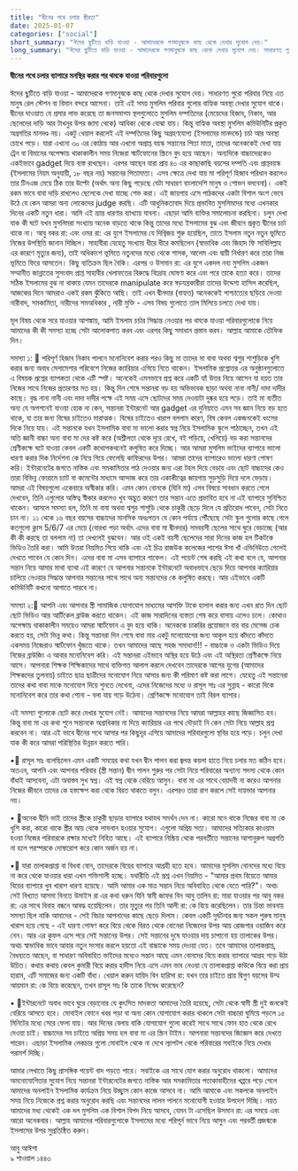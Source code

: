 ```yaml
---
title: "দ্বীনের পথে চলার স্থীরতা"
date: 2025-01-07
categories: ["social"]
short_summary: "ঈদের ছুটিতে বাড়ি যাওয়া - আমাদেরকে গণমানুষকে কাছ থেকে দেখার সুযোগ দেয়।"
long_summary: "ঈদের ছুটিতে বাড়ি যাওয়া - আমাদেরকে গণমানুষকে কাছ থেকে দেখার সুযোগ দেয়। সাধারণত পুরো পরিবার নিয়ে এত মানুষ রেল স্টেশন বা বিমান বন্দরে আসেনা। তাই এই সময় মুসলিম পরিবার গুলোর বাহ্যিক অবস্থা দেখার সুযোগ থাকে।"
---
```


**দ্বীনের পথে চলার ব্যাপারে মনস্থির করার পর থমকে যাওয়া পরিবারগুলো**

ঈদের ছুটিতে বাড়ি যাওয়া - আমাদেরকে গণমানুষকে কাছ থেকে দেখার সুযোগ দেয়। সাধারণত পুরো পরিবার নিয়ে এত মানুষ রেল স্টেশন বা বিমান বন্দরে আসেনা। তাই এই সময় মুসলিম পরিবার গুলোর বাহ্যিক অবস্থা দেখার সুযোগ থাকে। দ্বীনের দাওয়াত যে প্রসার লাভ করেছে তা জনসমাগম স্থলগুলোতে মুসলিম দম্পতিদের (মেয়েদের হিজাব, নিকাব, আর ছেলেদের দাড়ি আর  টাখনুর উপর জামা থেকে) আধিক্য থেকে বোঝা যায়। কিন্তু বাহ্যিক অবস্থা মুসলিম কমিউনিটির প্রকৃত অগ্রগতির মানদণ্ড নয়। একটু খেয়াল করলেই এই দম্পতিদের কিছু অগ্রহণযোগ্য (ইসলামের মানদন্ডে) চর্চা আর অবস্থা চোখে পড়ে। যারা এখনো ৩০ এর কোঠায় আর এখনো অপ্রাপ্ত বয়স্ক সন্তানের পিতা মাতা, তাদের অনেককেই দেখা যায় ট্রেন বা বিমানের অপেক্ষায় থাকাকালীন সময় নিজেরা স্মার্টফোনের স্ক্রিনে বুদ হয়ে আছেন। অন্যদিকে বাচ্চাদেরকেও একইভাবে gadget দিয়ে ব্যস্ত রাখছেন। এরপর আছেন যারা প্রায় ৪০ এর কাছাকাছি বয়সের দম্পতি এবং প্রাপ্তবয়স্ক (ইসলামের নিয়ম অনুযায়ী, ১৮ বছর নয়) সন্তানের পিতামাতা। এসব ক্ষেত্রে দেখা যায় মা পরিপূর্ণ হিজাব পরিধান করলেও তার টিনএজ মেয়ে ঠিক তার উল্টো (অর্থাৎ অন্য কিছু পড়েছে যেটা সাধারণ বাংলাদেশি মানুষ ও শোভন বলবেনা)। একই রকম ভাবে বাবা দাড়ি রাখলেও ছেলেকে দেখা যাচ্ছে শেভ করা। এই জায়গায় এসে পাঠকদের একটা বিশাল অংশ ভেবে উঠে যে কেন আমরা অন্য লোকেদের judge করছি। এটি আধুনিকতাবাদ দিয়ে প্রভাবিত মুসলিমদের মধ্যে এখনকার দিনের একটি নতুন ধারা। আমি এই ভ্রান্ত ধারণার ব্যাখ্যায় যাবনা। এছাড়া আমি ব্যক্তির সমালোচনা করছিনা। চলুন দেখা যাক কী ঘটে যখন মুসলিমরা সংখ্যায় অনেক বাড়তে থাকে কিন্তু তাদের মধ্যে ইসলামের বুঝ এবং জীবনে প্রকৃত দ্বীনের চর্চা থাকে না। আবু বকর রা: এবং ওমর রা: এর যুগে ইসলামের যে দিগ্বিজয় শুরু হয়েছিল, তাতে ইসলাম নতুন নতুন ভূমিতে নিজের উপস্থিতি জানান দিচ্ছিল। সাহাবীরা যেহেতু সংখ্যায় ধীরে ধীরে কমছিলেন (স্বাভাবিক এবং জিহাদ ফি সাবিলিল্লাহ এর কারণে মৃত্যুর জন্য), তাই অধিকাংশ ভূমিতে নতুনদের মধ্যে থেকে শাসক, আলেম এবং দ্বায়ী নির্ধারণ করে তারা নিজ ভূমিতে ফিরে আসতেন। কিছু ব্যতিক্রম ছিল বৈকি। এরপর ও উসমান রা: এর যুগে একদল নব্য মুসলিম একজন সম্মানীত জান্নাতের সুসংবাদ প্রাপ্ত সাহাবীর খেলাফতের বিরুদ্ধে বিদ্রোহ ঘোষণা করে এবং পরে তাকে হত্যা করে। তাদের সঠিক ইসলামের বুঝ না থাকায় যেমন তাদেরকে manipulate করে ষড়যন্ত্রকারীরা তাদের উদ্দেশ্য হাসিল করেছিল, আজকের দিনে আমরাও একই রকম ঝুঁকিতে আছি। তাই এখন দ্বীনদার (বাহ্যত) অনেককেই পাশ্চাত্যের ছড়িয়ে দেওয়া নারীবাদ, সমকামিতা, নারীদের সমঅধিকার , নারী মুক্তি - এসব বিষয় গুলোতে তাল মিলিয়ে চলতে দেখা যায়। 

মূল বিষয় থেকে সরে যাওয়ার আশঙ্কায়, আমি ইসলাম চর্চার সিদ্ধান্ত নেওয়ার পর থমকে যাওয়া পরিবারগুলোকে নিয়ে আমাদের কী কী সমস্যা হচ্ছে সেটা আলোকপাত করব এবং এরপর কিছু সমাধান প্রস্তাব করব। আল্লাহ আমাকে তৌফিক দিন। 

সমস্যা ১: 🚨
পরিপূর্ণ হিজাব নিকাব পালনে মনোনিবেশ করার পরও কিছু মা তাদের মা বাবা অথবা শ্বশুর শাশুড়িকে খুশি করার জন্য অবাধ মেলামেশার পরিবেশে নিজের ক্যারিয়ার এগিয়ে নিতে থাকেন। ইসলামিক প্রশ্নোত্তর এর অনুষ্ঠানগুলোতে এ বিষয়ক প্রশ্নের ব্যাপকতা থেকে এটি স্পষ্ট। অনেকেই এমনভাবে প্রশ্ন করে একটি হ্যাঁ উত্তর নিয়ে আসেন যা হয়ত তার নিজের সাথে নিজের প্রতারণার মত হয়। কিন্তু দিন শেষে সন্তানরা বড় হয় অভিভাবক ছাড়া অথবা নানা নানী/ দাদা দাদীর কাছে। বৃদ্ধ নানা নানী এবং  দাদা দাদীর পক্ষে এই সময় এসে ছোটদের সময় দেওয়াটা দুষ্কর হয়ে পড়ে। তাই মা ব্যতীত অন্য যে অপশনেই যাওয়া হোক না কেন, সন্তানরা ইন্টারনেট আর gadget এর দুনিয়াতে এমন সব জ্ঞান নিয়ে বড় হতে থাকে, যা তার জন্য বিষের চাইতেও মারাত্মক। বিষের চাইতেও খারাপ বললাম কারণ, বিষ কেবল একজনকেই ধংসের দিকে নিয়ে যায়। এই সন্তানকে যখন ইসলামিক বাবা মা ভালো করার স্বপ্ন নিয়ে ইসলামিক স্কুলে পাঠাচ্ছেন, তখন এই অতি জ্ঞানী বাচ্চা অন্য বাবা মা দের কষ্ট করে (অশ্লীলতা থেকে দূরে রেখে, বই পড়িয়ে, খেলিয়ে) বড় করা সন্তানদের শ্রেণীকক্ষে ঘটে যাওয়া কেবল একটি কথোপকথনেই কলুষিত করে দিচ্ছে। আর আমরা মুসলিম ভাইদের ব্যাপারে ভালো ধারণা করার দিক নির্দেশনা কে নিয়ে গিয়ে ফেলেছি কাফিরদের উপর। আমরা তাদের ব্যাপারেও ভালো ধারণা পোষণ করি। ইন্টারনেটের জগতে নাস্তিক এবং সমকামিতার পাঠ দেওয়ার জন্য এরা টহল দিয়ে বেড়ায় এবং ছোট বাচ্চাদের কেও তারা বিভিন্ন ফোরামে চ্যাট বা কমেন্টের মাধ্যমে আন্দাজ করে তার একাকীত্বের জায়গায় সুড়সুড়ি দিয়ে দলে ভেড়ায়। আমরা এই বিষয়গুলো একেবারে অস্বীকার করি। এমন কোন বোনকে (যিনি মা) এসব বিষয়ে সাবধান করতে গেলে দেখবেন, তিনি এগুলোর অস্তিত্ব স্বীকার করলেও খুব অদ্ভুত কারণে তার সন্তান এতে প্রভাবিত হবে না এই ব্যাপারে সুনিশ্চিত থাকেন। আসলে সমস্যা হল, তিনি মা বাবা অথবা শ্বশুর শাশুড়ি থেকে চাকুরী ছেড়ে দিলে যে প্রতিরোধ পাবেন, সেটা নিতে চান না। ১১ থেকে ১৬ বছর বয়সের বাচ্চাদের মানসিক অধঃপতন যে কোন পর্যায়ে পৌঁছেছে সেটা স্কুল গুলোর কাছে গেলে কতগুলো ক্লাস 5/6/7 এর মেয়ে (বোরখা পড়া অর্থাৎ এদের বাবা মা দ্বীনদার) সমবয়সী ছেলের সাথে ঘুরে বেড়াচ্ছে (আর কী কী করছে তা বললাম না) তা দেখলেই বুঝবেন। আর ওই একই বয়সী ছেলেদের সারা দিনের কাজ হল টিকটকে ভিডিও তৈরি করা। আমি উত্তরা নিয়মিত গিয়ে থাকি এবং এই চিত্র রাজউক কলেজের পাশের ঈসা খাঁ এভিনিউতে গেলেই দেখতে পাবেন যে কোন দিন। এদের বাবা মা এসব ব্যাপারে গাফেল। এই পয়েন্ট শেষ করছি এই কথা বলে যে, আপনার সন্তান নিয়ে আমার মাথা ব্যাথা এই কারণে যে আপনার সন্তানকে ইন্টারনেটে অবাধভাবে ছেড়ে দিয়ে আপনার ক্যারিয়ার চালিয়ে নেওয়ার সিদ্ধান্ত আপনার সন্তানের সাথে সাথে অন্য সন্তানদের কে কলুষিত করছে। আর এইভাবে একটি কমিউনিটি কখনো আগাতে পারবে না। 

সমস্যা ২:🚨
আপনি এবং আপনার স্ত্রী সামাজিক যোগাযোগ মাধ্যমের আসক্তি টাকে হালাল করার জন্য এখন রাত দিন ছোট ছোট ভিডিও আর আর্টিকেল ব্রাউজ করতে থাকেন। এই কাজ সারাদিনের ব্যস্ততা শেষ করে বাসায় এলেও চলে। কোথাও অপেক্ষায় থাকাকালীন সময়েও আমরা স্মার্টফোন এ বুদ হয়ে থাকি। অনেককে চাকরির প্রয়োজনে বার বার মেসেজ চেক করতে হয়, সেটা ভিন্ন কথা। কিন্তু  সন্তানরা দিন শেষে বাবা মার একটু মনোযোগের জন্য আকুল হয়ে কাঁদতে কাঁদতে একসময় নিজেরাও স্মার্টফোন খুঁজতে থাকে। তখন আমাদের আছে সহজ সমাধান!!! - বাচ্চাকে ও একটা ভিডিও দিয়ে নিজের ব্রাউজিং এ আবার মনোনিবেশ করি। এই সন্তানরা এইভাবে অস্থির হয়ে উঠে এবং এই অস্থিরতা শ্রেণীকক্ষে নিয়ে আসে। আপনারা শিক্ষক শিক্ষিকাদের সাথে ব্যক্তিগত আলাপ করলে দেখবেন তাদেরকে আগের যুগের  (আমাদের শিক্ষকদের তুলনায়) চাইতে ছাত্র ছাত্রীদের মনোযোগ নিয়ে আসার জন্য কী পরিমাণ কষ্ট করা লাগে। যেহেতু এই সন্তানেরা তাদের কথা বাবা মাকে মনোযোগ দিয়ে শুনতে দেখেনা, এদের নিজেদের মধ্যে ও রাসূল সাঃ এর সুন্নাহ - কারো দিকে মনোনিবেশ করে তার কথা শোনা - বলা যায় গড়ে উঠেনা। শ্রেণিকক্ষে মনোযোগ তাই বিরল ব্যাপার। 

এই সমস্যা গুলোকে ছোট করে দেখার সুযোগ নেই। আমাদের সন্তানদের নিয়ে আমরা আল্লাহর কাছে জিজ্ঞাসিত হব। কিন্তু বাবা মা এর কথা শুনে সন্তানকে অগ্রাধিকার না দিয়ে ক্যারিয়ার এর পথে দৌড়াই নি কেন সেটা নিয়ে আল্লাহ প্রশ্ন করবেন না। আর এই ভাবে দ্বীনের পথে আসার পর কিছুদূর এগিয়ে আমাদের পরিবারগুলো স্থবির হয়ে পড়ে। চলুন দেখা যাক কী করে আমরা পরিস্থিতির উন্নয়ন করতে পারি। 

•📌 রাসূল সাঃ বলেছিলেন এমন একটি সময়ের কথা যখন দ্বীন পালন করা জ্বলন্ত কয়লা হাতে নিয়ে চলার মত কঠিন হবে। অতএব, আপনি এবং আপনার পরিবার (স্ত্রী সন্তান) দ্বীন পালন শুরুর পর সেটা নিয়ে পরিবারের অন্যান্য সদস্য থেকে কোন বাঁধাই আসবেনা, এটা অবাস্তব সুখ স্বপ্ন। এই স্বপ্ন থেকে বেরিয়ে আসুন। বাবা মা এর সাথে বেয়াদবী না করেও আপনার নিজের জীবনে তাদের কে হস্তক্ষেপ করা থেকে বিরত থাকতে বলুন। এরপরও তারা রাগ করলে সেই দায়ভার আপনার নয়। 

• 📌অনেক দ্বীনি ভাই তাদের স্ত্রীকে চাকুরী ছাড়ার ব্যাপারে যথাযথ সমর্থন দেন না। কারো মনে থাকে নিজের বাবা মা কে খুশি করা, কারো থাকে স্ত্রীর আয় থেকে লাভবান হওয়ার সুযোগ। এগুলো অপ্রিয় সত্য। আমাদের সত্যিকার কাওয়াম হওয়া নিজের পরিবারকে রক্ষার মধ্যেই নিহিত আছে। এই ব্যাপারে নিষ্ক্রিয় থেকে পরবর্তীতে সন্তানের আশানুরুপ অগ্রগতি না হলে পরস্পরকে দোষারোপ করে কোন অর্জন হয় না। 

•📌 যারা তালাকপ্রাপ্তা বা বিধবা বোন, তাদেরকে বিয়ের ব্যাপারে আগ্রহী হতে হবে। আমাদের মুসলিম বোনদের মধ্যে বিয়ে না করে থেকে যাওয়ার ধারা এখন শক্তিশালী হচ্ছে। যথারীতি এই প্রশ্ন এখন নিয়মিত - "আমার প্রথম বিয়েতে আমার বিয়ের ব্যাপারে খুব খারাপ ধারণা হয়েছে। আমি আমার এক মাত্র সন্তান নিয়ে অবিবাহিত থেকে যেতে পারি?"। অথচ সেই বিখ্যাত আসমা বিনতে উমাইস রা এর কথা ধরুন যিনি স্বামী জাফর বিন আবু তালিব রা: মারা যাওয়ার পর আবু বকর রা: এর সাথে বিবাহ বন্ধনে আবদ্ধ হয়েছিলেন। তার মৃত্যুর পর তিনি আলী রা: কে বিয়ে করেছিলেন। তার চিন্তা ভাবনায় সমস্যা ছিল নাকি আমাদের - সেই বিচার আপনাদের কাছে ছেড়ে দিলাম। কেবল একটি দুর্ঘটনার জন্য সকল পুরুষ মানুষ খারাপ হয়ে গেছে - এই ধারণা পোষণ করে বিয়ে থেকে বিরত থেকে বোনেরা নিজেদের উপর আয় রোজগার ওয়াজিব করে নেন। আর এর কুফল এসে পরে সেই সন্তানের উপর। সেই সন্তানের দুষে যাওয়ার দায় চাপানো হয় তালাকের উপর। অথচ স্বাভাবিক ভাবে আবার নতুন সংসার করলে হয়তো এই বাচ্চাকে সময় দেওয়া যেত। তবে আমাদের তালাকপ্রাপ্ত, বৈধব্যতে আছেন, বা সাধারণ অবিবাহিত  ভাইদের মধ্যেও সন্তান আছে এমন বোনদের বিয়ে করার ব্যাপারে আগ্রহ গড়ে উঠা উচিত। কথায় কথায় কেবল কুমারী বিয়ে করার হাদীস নিয়ে এসে এমন ভাব নেওয়া যে তালাকপ্রাপ্তা কাউকে বিয়ে করা প্রায় হারাম, এটি সমাজের জন্য একটি বাঁধা। খেয়াল করুন যায়িদ বিন হারিসা রা: যখন তার চাইতে প্রায় দ্বিগুণ বয়সের উম্ম আয়মান রা: কে বিয়ে করেছেন, তখন রাসূল সাঃ কি তাকে নিষেধ করেছেন?

• 📌ইন্টারনেটে অবাধ ভাবে ঘুরে বেড়ানোর যে কুৎসিত মাদকতা আমাদের তৈরি হয়েছে, সেটা থেকে স্বামী স্ত্রী দুই জনকেই বেরিয়ে আসতে হবে। মোবাইল ফোনে খবর পড়া বা অন্য কোন যোগাযোগ করার থাকলে সেটা বাচ্চারা ঘুমিয়ে পড়লে ১৫ মিনিটের মধ্যে সেরে ফেলা যায়। আর দিনের বেলায় বাকি যোগাযোগ গুলো করেই সাথে সাথে ফোন হাত থেকে রেখে দেওয়া চাই। বাচ্চাদের সব চাইতে অপ্রিয় সময় হল বাবা মা এর স্ক্রিন টাইম। আপনারা সন্তানদের জিজ্ঞেস করে দেখতে পারেন। এছাড়া ইসলামিক লেকচার গুলো মোবাইল থেকে না দেখে ল্যাপটপ থেকে পরিবারের সবাইকে নিয়ে দেখার পরামর্শ দিচ্ছি। 

আমার লেখাতে কিছু প্রাসঙ্গিক পয়েন্ট বাদ পড়তে পারে। সবাইকে এর সাথে যোগ করার অনুরোধ থাকলো। আমাদের অমনোযোগিতার সুযোগ নিয়ে সন্তানরা ইন্টারনেটের জগতে নাস্তিক আর সমকামিতার পতাকাবাহীদের খপ্পরে পড়ে গেলে আমাদের অনলাইন ইসলামিক কার্যক্রম নিয়ে উচ্ছ্বাস কোন কাজে আসবে না। আমি আমাকে এবং সকলকে অনলাইন সময় নিয়ে নিজেকে প্রশ্ন করার অনুরোধ করছি এবং সন্তানদের লালন পালনে মনোযোগী হওয়ার উপদেশ দিচ্ছি। নয়ত আমাদের মধ্য থেকেই এক দল মুসলিম এক বিশাল বিপদ নিয়ে আসবে, যেমন টা এসেছিল উসমান রা: এর সময়ে এবং আরো অনেকবার। আল্লাহ আমাদের পরিবারগুলোকে ইসলামের মধ্যে পরিপূর্ন ভাবে নিয়ে আসুন এবং পরবর্তী প্রজন্মকে ইসলামের উপর সুপ্রতিষ্ঠিত করুন। 

আবু আঈশা   
৯ শাওয়াল ১৪৪৩
